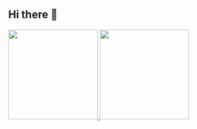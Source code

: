## Hi there 👋

<!--
**Hideki515/Hideki515** is a ✨ _special_ ✨ repository because its `README.md` (this file) appears on your GitHub profile.

Here are some ideas to get you started:

- 🔭 I’m currently working on ...
- 🌱 I’m currently learning ...
- 👯 I’m looking to collaborate on ...
- 🤔 I’m looking for help with ...
- 💬 Ask me about ...
- 📫 How to reach me: ...
- 😄 Pronouns: ...
- ⚡ Fun fact: ...
-->

<div>
<a href="https://github.com/Hideki515">
<img loading="lazy" height="180em" src="https://github-readme-stats.vercel.app/api/top-langs/?Hideki515&layout=compact&langs_count=7&theme=midnight-purple"/>
<img loading="lazy" height="180em" src="https://github-readme-stats.vercel.app/api?Hideki515&show_icons=true&theme=dracula&include_all_commits=true&count_private=true"/>
</div>
